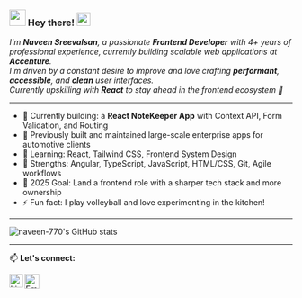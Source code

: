 ### <img src="https://github.com/TheDudeThatCode/TheDudeThatCode/blob/master/Assets/Hi.gif" width="29px"> Hey there! <img src="https://github.com/TheDudeThatCode/TheDudeThatCode/blob/master/Assets/Earth.gif" width="24px">

<p>
  <em>
    I'm <b>Naveen Sreevalsan</b>, a passionate <b>Frontend Developer</b> with 4+ years of professional experience, currently building scalable web applications at <b>Accenture</b>. <br>
    I'm driven by a constant desire to improve and love crafting <b>performant</b>, <b>accessible</b>, and <b>clean</b> user interfaces. <br>
    Currently upskilling with <b>React</b> to stay ahead in the frontend ecosystem 🚀
  </em>
</p>

---

- 🔭 Currently building: a **React NoteKeeper App** with Context API, Form Validation, and Routing
- 💼 Previously built and maintained large-scale enterprise apps for automotive clients
- 🌱 Learning: React, Tailwind CSS, Frontend System Design
- 🧠 Strengths: Angular, TypeScript, JavaScript, HTML/CSS, Git, Agile workflows
- 🎯 2025 Goal: Land a frontend role with a sharper tech stack and more ownership
- ⚡ Fun fact: I play volleyball and love experimenting in the kitchen!

---

![naveen-770's GitHub stats](https://github-readme-stats.vercel.app/api?username=naveen-770&show_icons=true&hide_border=true&theme=default)

---

📫 **Let's connect:**

<a href="https://www.linkedin.com/in/naveensreevalsan/">
  <img align="left" alt="LinkedIn - Naveen Sreevalsan" width="24px" src="https://github.com/TheDudeThatCode/TheDudeThatCode/blob/master/Assets/Linkedin.svg" />
</a>
<a href="mailto:naveensreevalsan@karunya.edu.in">
  <img align="left" alt="Email - Naveen Sreevalsan" width="26px" src="https://github.com/TheDudeThatCode/TheDudeThatCode/blob/master/Assets/Gmail.svg" />
</a>

<br><br>
